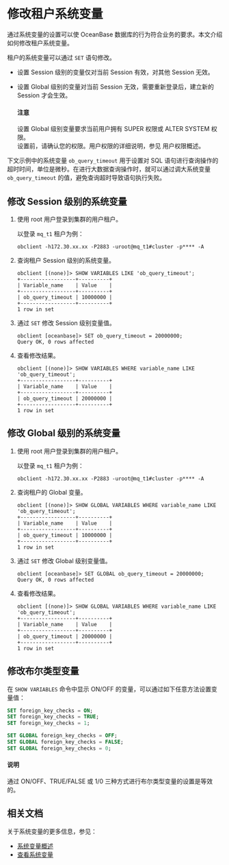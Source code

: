 # 修改租户系统变量

通过系统变量的设置可以使 OceanBase 数据库的行为符合业务的要求。本文介绍如何修改租户系统变量。

租户的系统变量可以通过 `SET` 语句修改。

* 设置 Session 级别的变量仅对当前 Session 有效，对其他 Session 无效。
* 设置 Global 级别的变量对当前 Session 无效，需要重新登录后，建立新的 Session 才会生效。

  <main id="notice" type='notice'>
   <h4>注意</h4>
   <p>设置 Global 级别变量要求当前用户拥有 SUPER 权限或 ALTER SYSTEM 权限。</br>设置前，请确认您的权限。用户权限的详细说明，参见 <a xref="../../../7.reference/2.administrator-guide/2.basic-database-management/4.manage-tenants/5.manage-users-and-permissions/1.users-and-permissions/1.users-and-their-permissions.md">用户权限概述</a>。</p>
  </main>

下文示例中的系统变量 `ob_query_timeout` 用于设置对 SQL 语句进行查询操作的超时时间，单位是微秒。在进行大数据查询操作时，就可以通过调大系统变量 `ob_query_timeout` 的值，避免查询超时导致语句执行失败。

## 修改 Session 级别的系统变量

1. 使用 root 用户登录到集群的用户租户。

   以登录 `mq_t1` 租户为例：

    ```shell
    obclient -h172.30.xx.xx -P2883 -uroot@mq_t1#cluster -p**** -A
    ```

2. 查询租户 Session 级别的系统变量。

      ```shell
      obclient [(none)]> SHOW VARIABLES LIKE 'ob_query_timeout';
      +------------------+----------+
      | Variable_name    | Value    |
      +------------------+----------+
      | ob_query_timeout | 10000000 |
      +------------------+----------+
      1 row in set
      ```

3. 通过 `SET` 修改 Session 级别变量值。

    ```shell
    obclient [oceanbase]> SET ob_query_timeout = 20000000;
    Query OK, 0 rows affected
    ```

4. 查看修改结果。

    ```shell
    obclient [(none)]> SHOW VARIABLES WHERE variable_name LIKE 'ob_query_timeout';
    +------------------+----------+
    | Variable_name    | Value    |
    +------------------+----------+
    | ob_query_timeout | 20000000 |
    +------------------+----------+
    1 row in set
    ```

## 修改 Global 级别的系统变量

1. 使用 root 用户登录到集群的用户租户。

   以登录 `mq_t1` 租户为例：

    ```shell
    obclient -h172.30.xx.xx -P2883 -uroot@mq_t1#cluster -p**** -A
    ```

2. 查询租户的 Global 变量。

    ```shell
    obclient [(none)]> SHOW GLOBAL VARIABLES WHERE variable_name LIKE  'ob_query_timeout';
    +------------------+----------+
    | Variable_name    | Value    |
    +------------------+----------+
    | ob_query_timeout | 10000000 |
    +------------------+----------+
    1 row in set
    ```

3. 通过 `SET` 修改 Global 级别变量值。

    ```shell
    obclient [oceanbase]> SET GLOBAL ob_query_timeout = 20000000;
    Query OK, 0 rows affected
    ```

4. 查看修改结果。

    ```shell
    obclient [(none)]> SHOW GLOBAL VARIABLES WHERE variable_name LIKE 'ob_query_timeout';
    +------------------+----------+
    | Variable_name    | Value    |
    +------------------+----------+
    | ob_query_timeout | 20000000 |
    +------------------+----------+
    1 row in set
    ```

## 修改布尔类型变量

在 `SHOW VARIABLES` 命令中显示 ON/OFF 的变量，可以通过如下任意方法设置变量值：

```sql
SET foreign_key_checks = ON;
SET foreign_key_checks = TRUE;
SET foreign_key_checks = 1;

SET GLOBAL foreign_key_checks = OFF;
SET GLOBAL foreign_key_checks = FALSE;
SET GLOBAL foreign_key_checks = 0;
```

<main id="notice" type='explain'>
 <h4>说明</h4>
 <p>通过 ON/OFF、TRUE/FALSE 或 1/0 三种方式进行布尔类型变量的设置是等效的。</p>
</main>

## 相关文档

关于系统变量的更多信息，参见：

* [系统变量概述](../../../7.reference/5.system-reference/2.system-variable-of-mysql-mode/1.overview-of-system-variables-of-mysql-mode.md)
* [查看系统变量](6.view-system-variables-of-tenant.md)